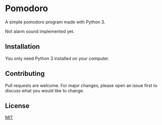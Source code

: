 # Pomodoro

A simple pomodoro program made with Python 3.

Not alarm sound implemented yet.

## Installation

You only need Python 3 installed on your computer.

## Contributing
Pull requests are welcome. For major changes, please open an issue first to discuss what you would like to change.

## License
[MIT](https://choosealicense.com/licenses/mit/)
